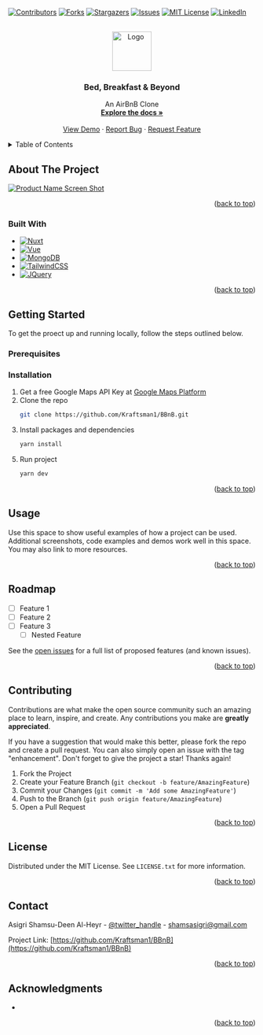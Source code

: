 
<a name="readme-top"></a>

[![Contributors][contributors-shield]][contributors-url]
[![Forks][forks-shield]][forks-url]
[![Stargazers][stars-shield]][stars-url]
[![Issues][issues-shield]][issues-url]
[![MIT License][license-shield]][license-url]
[![LinkedIn][linkedin-shield]][linkedin-url]



<!-- PROJECT LOGO -->
<br />
<div align="center">
  <a href="https://github.com/Kraftsman1/BBnB">
    <img src="images/logo.png" alt="Logo" width="80" height="80">
  </a>

<h3 align="center">Bed, Breakfast & Beyond</h3>

  <p align="center">
    An AirBnB Clone
    <br />
    <a href="https://github.com/Kraftsman1/BBnB"><strong>Explore the docs »</strong></a>
    <br />
    <br />
    <a href="https://github.com/Kraftsman1/BBnB">View Demo</a>
    ·
    <a href="https://github.com/Kraftsman1/BBnB/issues">Report Bug</a>
    ·
    <a href="https://github.com/Kraftsman1/BBnB/issues">Request Feature</a>
  </p>
</div>



<!-- TABLE OF CONTENTS -->
<details>
  <summary>Table of Contents</summary>
  <ol>
    <li>
      <a href="#about-the-project">About The Project</a>
      <ul>
        <li><a href="#built-with">Built With</a></li>
      </ul>
    </li>
    <li>
      <a href="#getting-started">Getting Started</a>
      <ul>
        <li><a href="#prerequisites">Prerequisites</a></li>
        <li><a href="#installation">Installation</a></li>
      </ul>
    </li>
    <li><a href="#usage">Usage</a></li>
    <li><a href="#roadmap">Roadmap</a></li>
    <li><a href="#contributing">Contributing</a></li>
    <li><a href="#license">License</a></li>
    <li><a href="#contact">Contact</a></li>
    <li><a href="#acknowledgments">Acknowledgments</a></li>
  </ol>
</details>



<!-- ABOUT THE PROJECT -->
## About The Project

[![Product Name Screen Shot][product-screenshot]](https://example.com)

<p align="right">(<a href="#readme-top">back to top</a>)</p>

### Built With

* [![Nuxt][Nuxtjs]][Nuxt-url]
* [![Vue][Vue.js]][Vue-url]
* [![MongoDB][MongoDB]][Mongo-url]
* [![TailwindCSS][TailwindCSS]][Tailwind-url]
* [![JQuery][JQuery.com]][JQuery-url]

<p align="right">(<a href="#readme-top">back to top</a>)</p>



<!-- GETTING STARTED -->
## Getting Started

To get the proect up and running locally, follow the steps outlined below.

### Prerequisites
<!-- 
* npm
  ```sh
  npm install npm@latest -g
  ``` -->

### Installation

1. Get a free Google Maps API Key at [Google Maps Platform](https://console.cloud.google.com/google/maps-apis/)
2. Clone the repo
   ```sh
   git clone https://github.com/Kraftsman1/BBnB.git
   ```
3. Install packages and dependencies
   ```sh
   yarn install
   ```
<!-- 4. Enter your API in `config.js`
   ```js
   const API_KEY = 'ENTER YOUR API';
   ``` -->
5. Run project
   ```sh
   yarn dev
   ```

<p align="right">(<a href="#readme-top">back to top</a>)</p>



<!-- USAGE EXAMPLES -->
## Usage

Use this space to show useful examples of how a project can be used. Additional screenshots, code examples and demos work well in this space. You may also link to more resources.

<!-- _For more examples, please refer to the [Documentation](https://example.com)_ -->

<p align="right">(<a href="#readme-top">back to top</a>)</p>



<!-- ROADMAP -->
## Roadmap

- [ ] Feature 1
- [ ] Feature 2
- [ ] Feature 3
    - [ ] Nested Feature

See the [open issues](https://github.com/Kraftsman1/BBnB/issues) for a full list of proposed features (and known issues).

<p align="right">(<a href="#readme-top">back to top</a>)</p>



<!-- CONTRIBUTING -->
## Contributing

Contributions are what make the open source community such an amazing place to learn, inspire, and create. Any contributions you make are **greatly appreciated**.

If you have a suggestion that would make this better, please fork the repo and create a pull request. You can also simply open an issue with the tag "enhancement".
Don't forget to give the project a star! Thanks again!

1. Fork the Project
2. Create your Feature Branch (`git checkout -b feature/AmazingFeature`)
3. Commit your Changes (`git commit -m 'Add some AmazingFeature'`)
4. Push to the Branch (`git push origin feature/AmazingFeature`)
5. Open a Pull Request

<p align="right">(<a href="#readme-top">back to top</a>)</p>



<!-- LICENSE -->
## License

Distributed under the MIT License. See `LICENSE.txt` for more information.

<p align="right">(<a href="#readme-top">back to top</a>)</p>



<!-- CONTACT -->
## Contact

Asigri Shamsu-Deen Al-Heyr - [@twitter_handle](https://twitter.com/the_Spartan_Dev) - shamsasigri@gmail.com

Project Link: [https://github.com/Kraftsman1/BBnB](https://github.com/Kraftsman1/BBnB)

<p align="right">(<a href="#readme-top">back to top</a>)</p>



<!-- ACKNOWLEDGMENTS -->
## Acknowledgments

* []()

<p align="right">(<a href="#readme-top">back to top</a>)</p>



<!-- MARKDOWN LINKS & IMAGES -->
<!-- https://www.markdownguide.org/basic-syntax/#reference-style-links -->
[contributors-shield]: https://img.shields.io/github/contributors/Kraftsman1/BBnB.svg?style=for-the-badge
[contributors-url]: https://github.com/Kraftsman1/BBnB/graphs/contributors
[forks-shield]: https://img.shields.io/github/forks/Kraftsman1/BBnB.svg?style=for-the-badge
[forks-url]: https://github.com/Kraftsman1/BBnB/network/members
[stars-shield]: https://img.shields.io/github/stars/Kraftsman1/BBnB.svg?style=for-the-badge
[stars-url]: https://github.com/Kraftsman1/BBnB/stargazers
[issues-shield]: https://img.shields.io/github/issues/Kraftsman1/BBnB.svg?style=for-the-badge
[issues-url]: https://github.com/Kraftsman1/BBnB/issues
[license-shield]: https://img.shields.io/github/license/Kraftsman1/BBnB.svg?style=for-the-badge
[license-url]: https://github.com/Kraftsman1/BBnB/blob/master/LICENSE.txt
[linkedin-shield]: https://img.shields.io/badge/-LinkedIn-black.svg?style=for-the-badge&logo=linkedin&colorB=555
[linkedin-url]: https://linkedin.com/in/Kraftsman1
[product-screenshot]: images/screenshot.png
[Nuxtjs]: https://img.shields.io/badge/Nuxt-002E3B?style=for-the-badge&logo=nuxtdotjs&logoColor=#00DC82
[Nuxt-url]: https://nuxtjs.org/
[Vue.js]: https://img.shields.io/badge/Vue.js-35495E?style=for-the-badge&logo=vuedotjs&logoColor=4FC08D
[Vue-url]: https://vuejs.org/
[TailwindCSS]: https://img.shields.io/badge/tailwindcss-%2338B2AC.svg?style=for-the-badge&logo=tailwind-css&logoColor=white
[Tailwind-url]: https://tailwindcss.com/
[MongoDB]: https://img.shields.io/badge/MongoDB-%234ea94b.svg?style=for-the-badge&logo=mongodb&logoColor=white
[Mongo-url]: https://www.mongodb.com/
[JQuery.com]: https://img.shields.io/badge/jQuery-0769AD?style=for-the-badge&logo=jquery&logoColor=white
[JQuery-url]: https://jquery.com 
